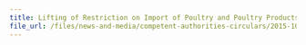 ```yaml
---
title: Lifting of Restriction on Import of Poultry and Poultry Products from Affected Regions in the Netherlands 
file_url: /files/news-and-media/competent-authorities-circulars/2015-10-02-CA.pdf
---
```

